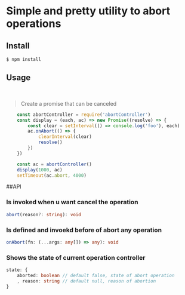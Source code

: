 <h1> Simple and pretty utility to abort operations

## Install

```
$ npm install
```

## Usage
<br>

> Create a promise that can be canceled

```js
    const abortController = require('abortController')
    const display = (each, ac) => new Promise((resolve) => {
        const clear = setInterval(() => console.log('foo'), each)
        ac.onAbort(() => {
            clearInterval(clear)
            resolve()
        })
    })

    const ac = abortController()
    display(1000, ac)
    setTimeout(ac.abort, 4000)
```

##API

### Is invoked when u want cancel the operation
```ts
abort(reason?: string): void
```

### Is defined and invoekd before of abort any operation
```ts
onAbort(fn: (...args: any[]) => any): void
```

### Shows the state of current operation controller 
```ts
state: {
    aborted: boolean // default false, state of abort operation
    , reason: string // default null, reason of abortion
}
```

